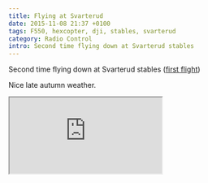 ```yaml
---
title: Flying at Svarterud
date: 2015-11-08 21:37 +0100
tags: F550, hexcopter, dji, stables, svarterud
category: Radio Control
intro: Second time flying down at Svarterud stables
---
```


Second time flying down at Svarterud stables ([first flight](http://www.searle.me.uk/2015/10/26/flying-at-svarterud/))

Nice late autumn weather.

<div class="ratio ratio-16x9">
  <iframe src="https://www.youtube.com/embed/137MTUkUvoA" title="Svarterud" allow="accelerometer; autoplay; clipboard-write; encrypted-media; gyroscope; picture-in-picture" allowfullscreen></iframe>
</div>
